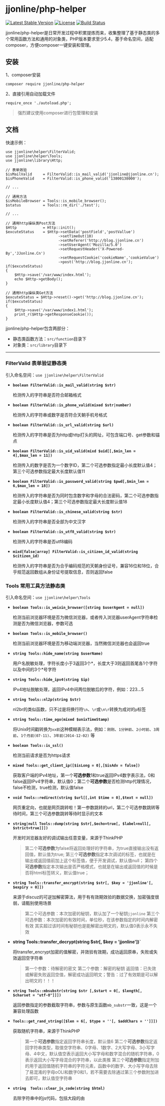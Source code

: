 jjonline/php-helper
===================

[![Latest Stable Version](https://poser.pugx.org/jjonline/php-helper/v/stable)](https://packagist.org/packages/jjonline/php-helper)
[![License](https://poser.pugx.org/jjonline/php-helper/license)](https://packagist.org/packages/jjonline/php-helper)
[![Build Status](https://travis-ci.org/jjonline/php-helper.svg?branch=master)](https://travis-ci.org/jjonline/php-helper)

jjonline/php-helper是日常开发过程中积累提炼而来，收集整理了基于静态类的多个常用函数方法和通用的对象类，PHP版本要求至少5.4，基于命名空间，适配composer，方便composer一键安装和管理。

## 安装

1、composer安装

`composer require jjonline/php-helper`


2、直接引用自动加载文件

`require_once './autoload.php';`

> 强烈建议使用composer进行包管理和安装


## 文档

快速示例：
~~~
use jjonline\helper\FilterValid;
use jjonline\helper\Tools;
use jjonline\library\Http;

// 表单效验
$isMailValid     = FilterValid::is_mail_valid('jjonline@jjonline.cn');
$isPhoneValid    = FilterValid::is_phone_valid('13800138000');

// ...

// 通用方法
$isMobileBrowser = Tools::is_mobile_browser();
$status          = Tools::rm_dir('./test');

// ...

// 通用http操纵类Post方法
$Http            = Http::init();
$excuteStatus    = $Http->setData('postField','postVallue')
                        ->setTimeOut(10)
                        ->setReferer('http://blog.jjonline.cn')
                        ->setUserAgent('Mozilla/5.0')
                        ->setRequestHeader('X-Powered-By','JJonline.Cn')
                        ->setRequestCookie('cookieName','cookieValue')
                        ->post('http://blog.jjonline.cn');
if($excuteStatus)
{
    $Http->save('/var/www/index.html');
    echo $Http->getBody();
}

// 通用http操纵类Get方法
$excuteStatus = $Http->reset()->get('http://blog.jjonline.cn');
if($excuteStatus)
{
    $Http->save('/var/www/index1.html');
    print_r($Http->getResponseCookie());
}
~~~

jjonline/php-helper包含两部分：

* 静态类函数方法：`src/function`目录下
* 对象类：`src/library`目录下

----

### FilterValid 表单验证静态类

引入命名空间：`use jjonline\helper\FilterValid`

+ **`boolean FilterValid::is_mail_valid(string $str)`**

  检测传入的字符串是否符合邮箱格式

+ **`boolean FilterValid::is_phone_valid(mixed $str|number)`**

  检测传入的字符串或数字是否符合天朝手机号格式

+ **`boolean FilterValid::is_url_valid(string $url)`**

  检测传入的字符串是否为http或http打头的网址，可包含端口号、get参数和锚点

+ **`boolean FilterValid::is_uid_valid(mixd $uid[[,$min_len = 4],$max_len = 11])`**

  检测传入的数字是否为一个数字ID，第二个可选参数指定最小长度默认值4；第三个可选参数指定最大长度默认值11

+ **`boolean FilterValid::is_password_valid(string $pwd[,$min_len = 6,$max_len = 18])`**

  检测传入的字符串是否为同时包含数字和字母的合法密码，第二个可选参数指定最小长度默认值4；第三个可选参数指定最大长度默认值18

+ **`boolean FilterValid::is_chinese_valid(string $str)`**

  检测传入的字符串是否全部为中文汉字

+ **`boolean FilterValid::is_utf8_valid(string $str)`**

  检测传入的字符串是否utf8编码

+ **`mixd[false|array] FilterValid::is_citizen_id_valid(string $citizen_id)`**

  检测传入的字符串是否为合乎编码规范的天朝身份证号，兼容16位和18位，合乎规范返回数组从身份证号提取信息，否则返回false

### Tools 常用工具方法静态类

引入命名空间：`use jjonline\helper\Tools`

+ **`boolean Tools::is_weixin_browser([string $userAgent = null])`**

  检测当前浏览器环境是否为微信浏览器，或者传入浏览器userAgent字符串检测是否为微信浏览器，参数可选

+ **`boolean Tools::is_mobile_browser()`**

  检测当前浏览器环境是否为移动端浏览器，当然微信浏览器也会返回true

+ **`string Tools::hide_name(string $userName)`**

  用户名脱敏处理，字符长度小于3返回3个\*，长度大于3则返回首尾各1个字符以及中间的3个\*号字符

+ **`string Tools::hide_ipv4(string $ip)`**

  IPv4地址脱敏处理，返回IPv4中间两位脱敏后的字符，例如：223.**.**.5

+ **`string Tools::nl2p(string $str)`**

  nl2br的类似函数，只不过是将换行符`\n`、`\r`或`\n\r`转换为成对的`p`标签

+ **`string Tools::time_ago(mixed $unixTimeStamp)`**

  将Unix时间戳转换为`xx前`这种模糊表示法，例如：`刚刚`、`1分钟前`、`2小时前`、`3周前`、`1个月前(07-11)`、`3年前(2014-12-02)` 等

+ **`boolean Tools::is_ssl()`**

  检测当前请求是否为https请求

+ **`mixed Tools::get_client_ip([$isLong = 0],[$isAdv = false])`**

  获取客户端的IPv4地址，第一个**可选参数**1和true返回IPv4数字表示法，0和false返回IPv4字符串，默认值0；第二个**可选参数**是否检测http代理情况，false不检测，true检测，默认值false

+ **`void Tools::redirect(string $url[[,int $time = 0],$text = null])`**

  网页重定向，也就是网页跳转啦！第一参数跳转的url，第二个可选参数跳转等待时间，第三个可选参数跳转等待时显示的文本

+ **`string|null Tools::dump(string $str[,$echo=true[, $label=null[, $strict=true]]])`**

  开发时浏览器友好的调试输出任意变量，来源于ThinkPHP
    >第二个**可选参数**为false将返回处理好的字符串，为true直接输出没有返回值，默认值为true;
    >第三个**可选参数**指定本次调试的标签，也就是在输出或返回值前加上这个标签值，便于开发调试，默认值null；
    >第四个**可选参数**指定本次输出是否严格模式，也就是在输出或返回值的时候是否将html标签转义，默认值true；

+ **`string Tools::transfer_encrypt(string $str[, $key = 'jjonline'[, $expiry = 0]])`**

  来源于discuz的可逆加解密算法，用于有有效期效验的数据交换，加密强度很弱，请甄别使用场景
    >第二个可选参数：本次加密的秘钥，默认加了一个秘钥`jjonline`
    >第三个可选参数：本次加密的有效时间，单位秒，在该参数指定的时间内解密有效
    >其实超过该时间有秘钥也是能解密出明文的，默认值0表示永不失效

+ **string Tools::transfer_decrypt(string $str[, $key = 'jjonline'])`**

  将transfer_encrypt加密的值解密，并效验有效期，成功返回原串，失败或失效返回空字符串
    >第一个参数：待解密的密文
    >第二个参数：解密的秘钥
    >返回值：已失效或解密失败返回空值，解密成功返回明文；警告：过了有效期是可以解出明文的！！！

+ **`string Tools::mbsubstr(string $str [,$start = 0[, $length[, $charset = "utf-8"]]])`**

  返回参数指定的参数截取字符串，参数与原生函数`mb_substr`一致，这是一个兼容处理函数

+ **`Tools::get_rand_string([$len = 6[, $type = ''[, $addChars = '']]])`**

  获取随机字符串，来源于ThinkPHP
    >第一个**可选参数**指定返回字符串长度，默认值6
    >第二个**可选参数**指定返回字符串类型，取值空字符串、0字母、1数字、2大写字母、3小写字母、4中文，默认值空表示返回大小写字母和数字混合的随机字符串，0表示返回大小写字母混合的字符串，以此类推
    >第三个**可选参数**指定附加的用于返回值随机字符串的字符元素，函数中的数字、大小写字母去除了易混淆的字母oOLl和数字0和1，若不需要去除通过第三个参数附加进去即可，默认值空字符串

+ **`string  Tools::clear_js_code(string $html)`**

  去除字符串中的js代码，包括大段的由<script>标签包裹的代码和各标签属性中on开头的事件属性

+ **`string to_absolute_url(string $sUrl,string $baseUrl)`**

  将当前网页中的相对超链接转换为带域名的完整超链接

+ **`boolean Tools::rm_dir(string $dir)`**

  删除目录以及目录下的所有文件，原生函数`rmdir`只能删除非空目录

----

### Http 网络请求对象类

引入命名空间：`use jjonline\library\Http`

#### 初始化

+ **`HttpObject Http::init()`**

  初始化Http单例类，返回http单例对象，例如：`$http = Http::init()`

#### 设置方法

+ **`HttpObject $http->setUrl(string $url)`**

  设置请求的网址url

+ **HttpObject `$http->setTimeOut(int $time)`**

  设置请求连接上之后的超时时间，一个int型数字，单位：秒

+ **`HttpObject $http->setRequestHeader(mixed $key[,string $value = null])`**

  设置自定义请求头信息，参数比较灵活
    ~~~
    第一种传参方式：第一个参数为header头的名称部分，第二个参数为header头的值部分
    $http->setRequestHeader('X-Powered-By','PHP/7.0.22')

    第二种传参方式：仅第一个参数二维数组，一次可设置多个header头项目
    $http->setRequestHeader([['X-Powered-By'=>'PHP/7.0.22'],['X-User-By'=>'JJonline']])

    第三种传参方式：仅第一个参数字符串，完整的header头
    $http->setRequestHeader('X-Powered-By: PHP/7.0.22')
    ~~~

+ **`HttpObject $http->setReferer([string $key = null])`**

  设置请求头信息中的Referer来源，必须是一个合法的网址

+ **`HttpObject $http->setUserAgent(string $userAgent)`**

  设置请求头信息中的userAgent浏览器头信息

+ **`HttpObject $http->setData(mixed $key[,string $value = null])`**

  设置请求中post发送的表单数据，参数比较灵活
    ~~~
    第一种传参方式：第一个参数为post数据的名称部分，第二个参数为post数据的值部分
    $http->setData('name','Jea')
    $http->setData('sex','男')

    第二种传参方式：仅第一个参数二维数组，一次可设置多个fieldKey-fieldValue
    $http->setData([['name'=>'Jea'],['sex'=>'男']])

    第三种传参方式：仅第一个参数字符串，完整的url拼接格式，注意值部分需要urlencode
    $http->setData('name=Jea&sex=%E7%94%B7')
    ~~~

+ **`HttpObject $http->setRequestCookie(mixed $key[,string $value = null])`**

  设置请求时发送的cookie，参数比较灵活
    ~~~
    第一种传参方式：第一个参数为cookie的名称部分，第二个参数为cookie的值部分
    $http->setRequestCookie('cookieName','cookieValue')

    第二种传参方式：仅第一个参数二维数组，一次可设置多个cookie
    $http->setRequestCookie([['cookieName1'=>'cookieValue1'],['cookieName2'=>'cookieValue2']])

    第三种传参方式：仅第一个参数字符串，符合curl_setopt原生设置cookie键值对的字符串
    $http->setRequestCookie('cookie_a=1; cookie_b=2') //注意分号和其后的空格
    ~~~

+ **`HttpObject $http->setUploadFile(string $field_name,string $file_dir)`**

  置Post方法上传的文件
  第一个参数设置表单名，第二个参数设置拟上传文件路径

+ **`HttpObject $http->setOption(mixed $key[,mixed $value = null])`**

  高阶自定义设置cUrl原生参数，直接操纵`curl_setopt`函数的设置项，参数比较灵活
    ~~~
    第一种传参方式：与curl_setopt(resource $ch , int $option , mixed $value )的第2、3两个参数一致即可
    $http->setRequestCookie(CURLOPT_CRLF,true) //第一个参数为常量
    $http->setRequestCookie('CURLOPT_CRLF',true) //该种方法也是可以的，但不推荐

    第二种传参方式：仅第一个参数二维数组，一次可设置多个
    $http->setRequestCookie([['CURLOPT_CRLF'=>true],[CURLOPT_FILETIME=>true]])
    ~~~


#### 获取设置的值方法

+ **`string $http->getUrl()`**

  获取设置的请求url

+ **`int $http->getTimeOut()`**

  获取设置的超时时间

+ **`mixed $http->getRequestHeader([string $key = null])`**

  获取设置的header，可选参数为header名称部分
    ~~~
    string $http->getRequestHeader('X-Powered-By')
    array  $http->getRequestHeader() //返回所有设置的header数组格式
    ~~~

+ **`string $http->getReferer()`**

  获取设置的Referer

+ **`string $http->getUserAgent()`**

  获取设置的UserAgent

+ **`mixed $http->getData([string $key = null])`**

  获取设置的表单数据
    ~~~
    string $http->getData('fieldName')
    array  $http->getData() //返回所有设置的表单数组
    ~~~

+ **`mixed $http->geetRequestCookie([string $key = null])`**

  获取设置的cookie数据
    ~~~
    string $http->geetRequestCookie('cookieName')
    array  $http->geetRequestCookie() //返回所有设置的cookie
    ~~~

+ **`mixed $http->getOption([string $key = null])`**

    获取设置的curl_setopt高阶参数
    ~~~
    string $http->getOption(CURLOPT_FILETIME)
    array  $http->getOption() //返回所有设置的curl_setopt高阶参数
    ~~~

#### 执行请求和写入数据

+ **`boolean $http->get([string $url = null])`**

  执行get请求，返回布尔值，true执行成功，false执行异常
  >可选参数为快捷设置请求的url，可代替setUrl方法

+ **`boolean $http->post([string $url = null[,array $data = []])`**

  执行post请求，返回布尔值，true执行成功，false执行异常
  >第一个可选参数为设置请求的url，第二个可选数组参数设置表单数据，格式与setData第二种传参方式一致

+ **`boolean $http->save(string $local_file_dir)`**

  成功执行get或post后，存储请求到的数据，俗称：下载
    ~~~
    参数为保存的路径，包括文件名和后缀，例如
    $ret = $http->get($url);
    $ret && $http->save($dir);
    ~~~

#### 获取执行请求后的数据

